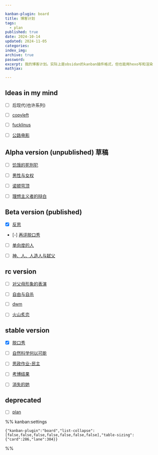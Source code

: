 ```yaml
---

kanban-plugin: board
title: 博客计划
tags:
  - plan
published: true
date: 2024-10-14
updated: 2024-11-05
categories: 
index_img: 
archive: true
password: 
excerpt: 我的博客计划。实际上是obsidan的kanban插件格式，但也能用hexo写和渲染
mathjax: 

---
```


## Ideas in my mind

- [ ] 后现代(也许系列)
- [ ] [copyleft](/hexo/essays/copyleft)
- [ ] [fucklinus](/hexo/memo/fucklinus)
- [ ] [公路电影](/hexo/essays/road)


## Alpha version (unpublished) 草稿

- [ ] [饥饿的死刑犯](/hexo/contemplation/shoelace)
- [ ] [男性与女权](/hexo/essays/man-femalist)
- [ ] [诺顿穹顶](/hexo/essays/dome)
- [ ] [理想主义者的辩白](/hexo/contemplation/idealist)


## Beta version (published)

- [x] [反思](/hexo/essays/introspection)
- [-] [再评脱口秀](/hexo/essays/talkshow-patch)
- [ ] [单向度的人](/hexo/essays/one-dimensional-man)
- [ ] [神、人、人造人与弑父](/hexo/essays/replicant)


## rc version

- [ ] [对父母形象的表演](/hexo/memo/actingparents)
- [ ] [自由与自杀](/hexo/contemplation/free-and-death)
- [ ] [dwm](/hexo/essays/dwm)
- [ ] [火山炙恋](/hexo/essays/fire-of-love)


## stable version

- [x] [脱口秀](/hexo/essays/talkshow)
- [ ] [自然科学何以可能](/hexo/essays/science)
- [ ] [思政作业-民主](/hexo/essays/democracyold)
- [ ] [考博结果](/hexo/diary/intophd)
- [ ] [消失的她](/hexo/essays/消失的她)


## deprecated

- [ ] [plan](/hexo/diary/plan)




%% kanban:settings
```
{"kanban-plugin":"board","list-collapse":[false,false,false,false,false,false,false],"table-sizing":{"card":286,"lane":304}}
```
%%
